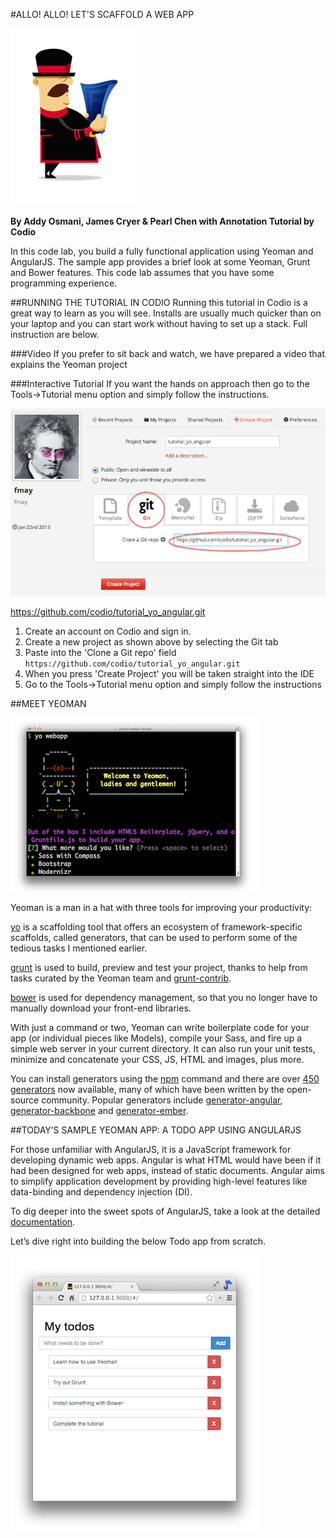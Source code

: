 #ALLO! ALLO! LET'S SCAFFOLD A WEB APP

![yeoman logo](img/yeoman-logo.png)

**By Addy Osmani, James Cryer & Pearl Chen with Annotation Tutorial by Codio**

In this code lab, you build a fully functional application using Yeoman and AngularJS. The sample app provides a brief look at some Yeoman, Grunt and Bower features. This code lab assumes that you have some programming experience.

##RUNNING THE TUTORIAL IN CODIO
Running this tutorial in Codio is a great way to learn as you will see. Installs are usually much quicker than on your laptop and you can start work without having to set up a stack. Full instruction are below.


###Video
If you prefer to sit back and watch, we have prepared a video that explains the Yeoman project

###Interactive Tutorial
If you want the hands on approach then go to the Tools->Tutorial menu option and simply follow the instructions.

![create codio project](img/create-project.png)

https://github.com/codio/tutorial_yo_angular.git

1. Create an account on Codio and sign in. 
1. Create a new project as shown above by selecting the Git tab
1. Paste into the 'Clone a Git repo' field `https://github.com/codio/tutorial_yo_angular.git`
1. When you press 'Create Project' you will be taken straight into the IDE
1. Go to the Tools->Tutorial menu option and simply follow the instructions

##MEET YEOMAN

![yeoman terminal](img/yeoman-term.png)

Yeoman is a man in a hat with three tools for improving your productivity:

[yo](http://yeoman.io/) is a scaffolding tool that offers an ecosystem of framework-specific scaffolds, called generators, that can be used to perform some of the tedious tasks I mentioned earlier.

[grunt](http://gruntjs.com/) is used to build, preview and test your project, thanks to help from tasks curated by the Yeoman team and [grunt-contrib](https://github.com/gruntjs/grunt-contrib).

[bower](http://bower.io/) is used for dependency management, so that you no longer have to manually download your front-end libraries.

With just a command or two, Yeoman can write boilerplate code for your app (or individual pieces like Models), compile your Sass, and fire up a simple web server in your current directory. It can also run your unit tests, minimize and concatenate your CSS, JS, HTML and images, plus more.

You can install generators using the [npm](http://npmjs.org/) command and there are over [450 generators](http://yeoman.io/community-generators.html) now available, many of which have been written by the open-source community. Popular generators include [generator-angular](https://github.com/yeoman/generator-angular), [generator-backbone](https://github.com/yeoman/generator-backbone) and [generator-ember](https://github.com/yeoman/generator-ember).

##TODAY’S SAMPLE YEOMAN APP: A TODO APP USING ANGULARJS

For those unfamiliar with AngularJS, it is a JavaScript framework for developing dynamic web apps. Angular is what HTML would have been if it had been designed for web apps, instead of static documents. Angular aims to simplify application development by providing high-level features like data-binding and dependency injection (DI).

To dig deeper into the sweet spots of AngularJS, take a look at the detailed [documentation](http://docs.angularjs.org/guide/overview).

Let’s dive right into building the below Todo app from scratch.

![sample app](img/sample-app.png)